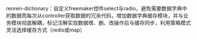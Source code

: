 renren-dictionary：自定义freemaker控件select与radio，避免需要数据字典中的数据而每次从controller获取数据的冗余代码，增加数据字典缓存模块，并与业务模块彻底解耦，标记注解实现数据增、删、改操作后与缓存同步，利用策略模式灵活选择缓存方式（redis或map）
